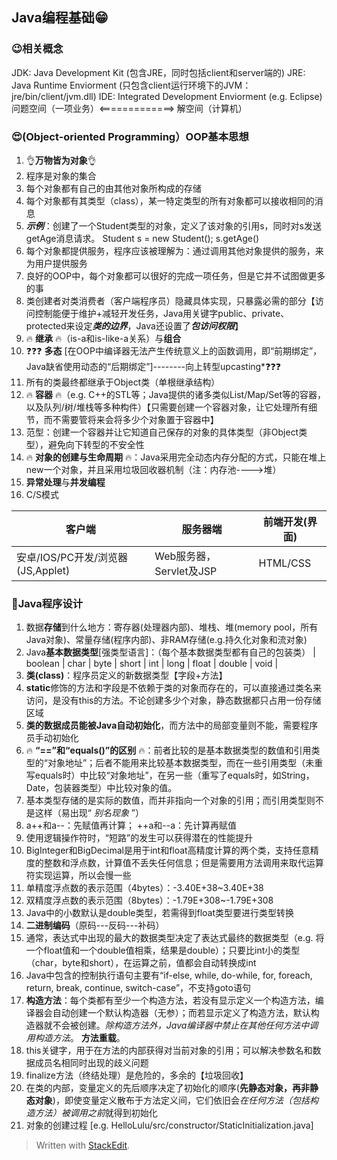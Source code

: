 ## Java编程基础😁

### 😉相关概念
JDK: Java Development Kit (包含JRE，同时包括client和server端的)
JRE: Java Runtime Enviorment (只包含client运行环境下的JVM：jre/bin/client/jvm.dll)
IDE: Integrated Development Enviorment (e.g. Eclipse)
问题空间（一项业务）<=============>   解空间（计算机）

### 😍(Object-oriented Programming）OOP基本思想
1. 👌**万物皆为对象**👌
2. 程序是对象的集合
3. 每个对象都有自己的由其他对象所构成的存储
4. 每个对象都有其类型（class），某一特定类型的所有对象都可以接收相同的消息
5. ***示例***：创建了一个Student类型的对象，定义了该对象的引用s，同时对s发送getAge消息请求。 
    Student s = new Student();
    s.getAge()   
6. 每个对象都提供服务，程序应该被理解为：通过调用其他对象提供的服务，来为用户提供服务
7. 良好的OOP中，每个对象都可以很好的完成一项任务，但是它并不试图做更多的事
8. 类创建者对类消费者（客户端程序员）隐藏具体实现，只暴露必需的部分【访问控制能便于维护+减轻开发任务，Java用关键字public、private、protected来设定*****类的边界*****，Java还设置了*****包访问权限*****】
9. 🔥 **继承** 🔥（is-a和is-like-a关系）与**组合**
10. ❓❓❓ **多态** [在OOP中编译器无法产生传统意义上的函数调用，即“前期绑定”，Java缺省使用动态的“后期绑定”]--------向上转型upcasting*❓❓❓
11. 所有的类最终都继承于Object类（单根继承结构）
12. 🔥 **容器** 🔥（e.g. C++的STL等；Java提供的诸多类似List/Map/Set等的容器，以及队列/树/堆栈等多种构件）【只需要创建一个容器对象，让它处理所有细节，而不需要管将来会将多少个对象置于容器中】
13. 范型：创建一个容器并让它知道自己保存的对象的具体类型（非Object类型），避免向下转型的不安全性
14. 🔥 **对象的创建与生命周期** 🔥：Java采用完全动态内存分配的方式，只能在堆上new一个对象，并且采用垃圾回收器机制（注：内存池---->堆）
15. **异常处理**与**并发编程**
16. C/S模式

| 客户端 | 服务器端 | 前端开发(界面) |
|--|--|--|
| 安卓/IOS/PC开发/浏览器(JS,Applet) | Web服务器，Servlet及JSP | HTML/CSS |


###  📝Java程序设计
1. 数据**存储**到什么地方：寄存器(处理器内部)、堆栈、堆(memory pool，所有Java对象)、常量存储(程序内部)、非RAM存储(e.g.持久化对象和流对象)
2. Java**基本数据类型**[强类型语言]：（每个基本数据类型都有自己的包装类）
| boolean | char | byte | short | int | long | float | double | void |
3. **类(class)**：程序员定义的新数据类型【字段+方法】
4. **static**修饰的方法和字段是不依赖于类的对象而存在的，可以直接通过类名来访问，是没有this的方法。不论创建多少个对象，静态数据都只占用一份存储区域
5. **类的数据成员能被Java自动初始化**，而方法中的局部变量则不能，需要程序员手动初始化
6. 🔥 **“==”和“equals()”的区别** 🔥：前者比较的是基本数据类型的数值和引用类型的“对象地址”；后者不能用来比较基本数据类型，而在一些引用类型（未重写equals时）中比较“对象地址”，在另一些（重写了equals时，如String，Date，包装器类型）中比较对象的值。
7. 基本类型存储的是实际的数值，而并非指向一个对象的引用；而引用类型则不是这样（易出现“  *别名现象*  ”）
8. a++和a--：先赋值再计算； ++a和--a：先计算再赋值
9. 使用逻辑操作符时，“短路”的发生可以获得潜在的性能提升
10. BigInteger和BigDecimal是用于int和float高精度计算的两个类，支持任意精度的整数和浮点数，计算值不丢失任何信息；但是需要用方法调用来取代运算符实现运算，所以会慢一些
11. 单精度浮点数的表示范围（4bytes）：-3.40E+38~3.40E+38
12. 双精度浮点数的表示范围（8bytes）：-1.79E+308~-1.79E+308
13. Java中的小数默认是double类型，若需得到float类型要进行类型转换
14. **二进制编码**（原码---反码---补码）
15. 通常，表达式中出现的最大的数据类型决定了表达式最终的数据类型（e.g. 将一个float值和一个double值相乘，结果是double）；只要比int小的类型（char，byte和short），在运算之前，值都会自动转换成int
16. Java中包含的控制执行语句主要有“if-else, while, do-while, for, foreach, return, break, continue, switch-case”，不支持goto语句
17. **构造方法**：每个类都有至少一个构造方法，若没有显示定义一个构造方法，编译器会自动创建一个默认构造器（无参）；而若显示定义了构造方法，默认构造器就不会被创建。*除构造方法外，Java编译器中禁止在其他任何方法中调用构造方法*。      **方法重载**。
18. this关键字，用于在方法的内部获得对当前对象的引用；可以解决参数名和数据成员名相同时出现的歧义问题
19. finalize方法（终结处理）是危险的，多余的【垃圾回收】
20. 在类的内部，变量定义的先后顺序决定了初始化的顺序(**先静态对象，再非静态对象**)，即使变量定义散布于方法定义间，它们依旧会*在任何方法（包括构造方法）被调用之前*就得到初始化 
21. 对象的创建过程 [e.g. HelloLulu/src/constructor/StaticInitialization.java]

> Written with [StackEdit](https://stackedit.io/).
<!--stackedit_data:
eyJoaXN0b3J5IjpbLTE0MjUzNzIwMDIsLTE4MzM0NjYxNDUsNT
UwNjMwMzk2LC03NjI3NzkzMzcsMjY4Nzk3MzU3LC0xNzY4Mjg2
ODMsLTE3NzI0OTAyMzAsMTkzNDE5OTg2MiwtMTM1ODc2NzIwNS
wtNDg5MDQxNDkwLDEyMDg0MzcwNTYsLTMzMTM2OTY0MiwtMTMz
OTI2MzAxNCwtODIzNDYwMzEzLDUzNTQ4ODU1Niw1NjUxMzE2NS
wtMjEyNDc5NjQ4NCw1OTExMzU2NzEsMTA2ODM5MDU4NSwtNDM1
NDgzODE0XX0=
-->